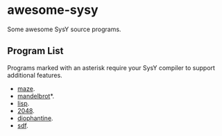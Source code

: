 # awesome-sysy

Some awesome SysY source programs.

## Program List

Programs marked with an asterisk require your SysY compiler to support additional features.

* [maze](maze).
* [mandelbrot](mandelbrot)\*.
* [lisp](lisp).
* [2048](2048).
* [diophantine](diophantine).
* [sdf](sdf).

